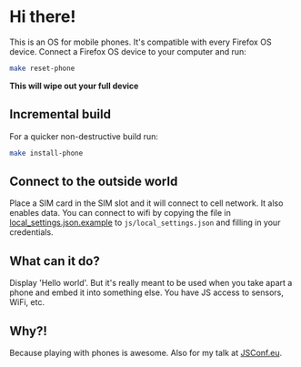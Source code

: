 # Hi there!

This is an OS for mobile phones. It's compatible with every Firefox OS device.
Connect a Firefox OS device to your computer and run:

```bash
make reset-phone
```

**This will wipe out your full device**

## Incremental build

For a quicker non-destructive build run:

```bash
make install-phone
```

## Connect to the outside world

Place a SIM card in the SIM slot and it will connect to cell network.
It also enables data. You can connect to wifi by copying the file in
[local_settings.json.example](js/local_settings.json.example) to
`js/local_settings.json` and filling in your credentials.

## What can it do?

Display 'Hello world'. But it's really meant to be used when you take apart
a phone and embed it into something else. You have JS access to sensors, WiFi,
etc.

## Why?!

Because playing with phones is awesome. Also for my talk at
[JSConf.eu](http://2014.jsconf.eu/speakers/#/speakers/jan-jongboom-abusing-phones-to-make-the-internet-of-things).